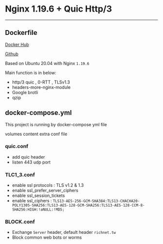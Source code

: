 # Nginx 1.19.6 + Quic Http/3

---

## Dockerfile

[Docker Hub](https://hub.docker.com/r/richnet/nginx)

[Github](https://github.com/peter10216/nginx-quic)

Based on Ubuntu 20.04 with Nginx `1.19.6`

Main function is in below: 

- http/3 quic , 0-RTT , TLSv1.3
- headers-more-nginx-module
- Google brotli
- qzip

## docker-compose.yml

This project is running by docker-compose yml file

volumes content extra conf file

### quic.conf

- add quic header
- listen 443 udp port

### TLC1_3.conf

- enable ssl protocols : TLS v1.2 & 1.3
- enable ssl_prefer_server_ciphers
- enable ssl_session_tickets
- enable ssl_ciphers : `TLS13-AES-256-GCM-SHA384:TLS13-CHACHA20-POLY1305-SHA256:TLS13-AES-128-GCM-SHA256:TLS13-AES-128-CCM-8-SHA256:HIGH:!aNULL:!MD5;`

### BLOCK.conf

- Exchange `Server` header, default header `richnet.tw`
- Block common web bots or worms
